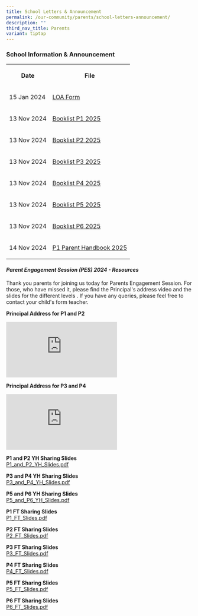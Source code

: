 ```yaml
---
title: School Letters & Announcement
permalink: /our-community/parents/school-letters-announcement/
description: ""
third_nav_title: Parents
variant: tiptap
---
```

<h3>School Information &amp; Announcement</h3>
<table style="minWidth: 50px">
<colgroup>
<col>
<col>
</colgroup>
<tbody>
<tr>
<th rowspan="1" colspan="1">
<p>Date</p>
</th>
<th rowspan="1" colspan="1">
<p>File</p>
</th>
</tr>
<tr>
<td rowspan="1" colspan="1">
<p>15 Jan 2024</p>
</td>
<td rowspan="1" colspan="1">
<p><a href="/files/2040_001.pdf" rel="noopener noreferrer nofollow" target="_blank">LOA Form</a>
</p>
</td>
</tr>
<tr>
<td rowspan="1" colspan="1">
<p>13 Nov 2024</p>
</td>
<td rowspan="1" colspan="1">
<p><a href="/files/Booklist_P1_2025.pdf" rel="noopener nofollow" target="_blank">Booklist P1 2025</a>
</p>
</td>
</tr>
<tr>
<td rowspan="1" colspan="1">
<p>13 Nov 2024</p>
</td>
<td rowspan="1" colspan="1">
<p><a href="/files/Booklist_P2_2025.pdf" rel="noopener nofollow" target="_blank">Booklist P2 2025</a>
</p>
</td>
</tr>
<tr>
<td rowspan="1" colspan="1">
<p>13 Nov 2024</p>
</td>
<td rowspan="1" colspan="1">
<p><a href="/files/Booklist_P3_2025.pdf" rel="noopener nofollow" target="_blank">Booklist P3 2025</a>
</p>
</td>
</tr>
<tr>
<td rowspan="1" colspan="1">
<p>13 Nov 2024</p>
</td>
<td rowspan="1" colspan="1">
<p><a href="/files/Booklist_P4_2025.pdf" rel="noopener nofollow" target="_blank">Booklist P4 2025</a>
</p>
</td>
</tr>
<tr>
<td rowspan="1" colspan="1">
<p>13 Nov 2024</p>
</td>
<td rowspan="1" colspan="1">
<p><a href="/files/Booklist_P5_2025.pdf" rel="noopener nofollow" target="_blank">Booklist P5 2025</a>
</p>
</td>
</tr>
<tr>
<td rowspan="1" colspan="1">
<p>13 Nov 2024</p>
</td>
<td rowspan="1" colspan="1">
<p><a href="/files/Booklist_P6_2025.pdf" rel="noopener nofollow" target="_blank">Booklist P6 2025</a>
</p>
</td>
</tr>
<tr>
<td rowspan="1" colspan="1">
<p>14 Nov 2024</p>
</td>
<td rowspan="1" colspan="1">
<p><a href="/files/P1_Parent_Handbook_2025__7_Nov__v2.pdf" rel="noopener nofollow" target="_blank">P1 Parent Handbook 2025</a>
</p>
</td>
</tr>
</tbody>
</table>
<h4><em>Parent Engagement Session (PES) 2024 - Resources</em></h4>
<p>Thank you parents for joining us today for Parents Engagement Session.
For those, who have missed it, please find the Principal's address video
and the slides for the different levels . If you have any queries, please
feel free to contact your child's form teacher.</p>
<p><strong>Principal Address for P1 and P2</strong>
</p>
<div class="iframe-wrapper">
<iframe allowfullscreen="true" frameborder="0" src="https://www.youtube.com/embed/LORcrIevY6I?si=pFgB-dw5s0TOVXyn"></iframe>
</div>
<p><strong>Principal Address for P3 and P4</strong>
</p>
<div class="iframe-wrapper">
<iframe allowfullscreen="true" frameborder="0" src="https://www.youtube.com/embed/Bn2rE2Qd2Do?si=ZOQzmCW_7V0G_Dk-"></iframe>
</div>
<p></p>
<p><strong>P1 and P2 YH Sharing Slides</strong> 
<br><a href="/files/P1P2_YH_Slides.pdf" rel="noopener noreferrer nofollow" target="_blank">P1_and_P2_YH_Slides.pdf</a>
</p>
<p><strong>P3 and P4 YH Sharing Slides</strong> 
<br><a href="/files/P3_and_P4_YH_Slides.pdf" rel="noopener noreferrer nofollow" target="_blank">P3_and_P4_YH_Slides.pdf</a>
</p>
<p><strong>P5 and P6 YH Sharing Slides</strong> 
<br><a href="/files/P5_and_P6_YH_Slides.pdf" rel="noopener noreferrer nofollow" target="_blank">P5_and_P6_YH_Slides.pdf</a>
</p>
<p><strong>P1 FT Sharing Slides</strong> 
<br><a href="/files/P1_FT_Slides_2024.pdf" rel="noopener noreferrer nofollow" target="_blank">P1_FT_Slides.pdf</a>
</p>
<p><strong>P2 FT Sharing Slides</strong> 
<br><a href="/files/P2_FT_Slides.pdf" rel="noopener noreferrer nofollow" target="_blank">P2_FT_Slides.pdf</a>
</p>
<p><strong>P3 FT Sharing Slides</strong> 
<br><a href="/files/P3_FT_Slides_2024.pdf" rel="noopener noreferrer nofollow" target="_blank">P3_FT_Slides.pdf</a>
</p>
<p><strong>P4 FT Sharing Slides</strong> 
<br><a href="/files/P4_FT_Slides_2024.pdf" rel="noopener noreferrer nofollow" target="_blank">P4_FT_Slides.pdf</a>
</p>
<p><strong>P5 FT Sharing Slides</strong> 
<br><a href="/files/P5_FT_Slides_2024.pdf" rel="noopener noreferrer nofollow" target="_blank">P5_FT_Slides.pdf</a>
</p>
<p><strong>P6 FT Sharing Slides</strong> 
<br><a href="/files/P6_FT_Slides_2024.pdf" rel="noopener noreferrer nofollow" target="_blank">P6_FT_Slides.pdf</a>
</p>
